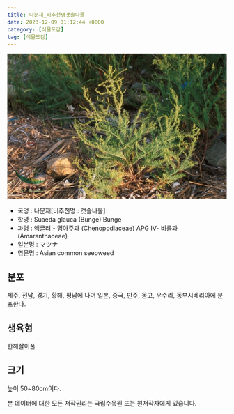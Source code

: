 ```yaml
---
title: 나문재_비추천명갯솔나물
date: 2023-12-09 01:12:44 +0800
category: [식물도감]
tag: [식물도감]
---
```




![나문재[비추천명 : 갯솔나물]](/assets/img/fileUpload/plants/basic/Chenopodiaceae/Suaeda/15534/15534_1_th2.jpg)
- 국명 : 나문재[비추천명 : 갯솔나물]
- 학명 : Suaeda glauca (Bunge) Bunge
- 과명 : 앵글러 - 명아주과 (Chenopodiaceae) APG Ⅳ- 비름과 (Amaranthaceae)
- 일본명 : マツナ
- 영문명 : Asian common seepweed


## 분포
제주, 전남, 경기, 황해, 평남에 나며 일본, 중국, 만주, 몽고, 우수리, 동부시베리아에 분포한다.
## 생육형
한해살이풀 
## 크기
높이 50~80cm이다.






본 데이터에 대한 모든 저작권리는 국립수목원 또는 원저작자에게 있습니다.
